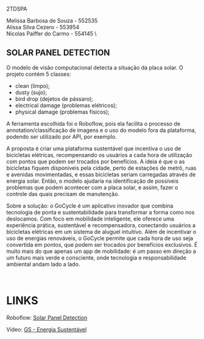 2TDSPA

Melissa Barbosa de Souza - 552535 \
Alissa Silva Cezero - 553954 \
Nicolas Paiffer do Carmo - 554145 \


## SOLAR PANEL DETECTION 


O modelo de visão computacional detecta a situação da placa solar. O projeto contém 5 classes: 
- clean (limpo);
- dusty (sujo);
- bird drop (dejetos de pássaro); 
- electrical damage (problemas elétricos);
- physical damage (problemas físicos);

A ferramenta escolhida foi o Roboflow, pois ela facilita o processo de annotation/classificação de imagens e o uso do modelo fora da plataforma, podendo ser utilizado por API, por exemplo. 



A proposta é criar uma plataforma sustentável que incentiva o uso de bicicletas elétricas, recompensando os usuários a cada hora de utilização com pontos que podem ser trocados por benefícios. A ideia é que o as bicicletas fiquem disponiveis pela cidade, perto de estações de metrô, ruas e avenidas movimentadas, e essas bicicletas seriam carregadas através de energia solar. Então, o modelo ajudaria na identificação de possíveis problemas que podem acontecer com a placa solar, e assim, fazer o controle das quais precisam de manutenção.

Sobre a solução: o GoCycle é um aplicativo inovador que combina tecnologia de ponta e sustentabilidade para transformar a forma como nos deslocamos. Com foco em mobilidade inteligente, ele oferece uma experiência prática, sustentável e recompensadora, conectando usuários a bicicletas elétricas em um sistema de aluguel intuitivo. Além de incentivar o uso de energias renováveis, o GoCycle permite que cada hora de uso seja convertida em pontos, que podem ser trocados por benefícios exclusivos. É muito mais do que apenas um app de mobilidade: é um passo em direção a um futuro mais verde e consciente, onde tecnologia e responsabilidade ambiental andam lado a lado.


<BR>

# LINKS

Roboflow: [Solar Panel Detection](https://universe.roboflow.com/melissa-y6dfd/solar-panel-detection-bdmpc)

Vídeo: [GS - Energia Sustentável]()